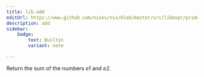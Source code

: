 ```yaml
---
title: lib.add
editUrl: https://www.github.com/nixos/nix/blob/master/src/libexpr/primops.cc
description: add
sidebar:
    badge: 
        text: Builtin
        variant: note

---
```


Return the sum of the numbers *e1* and *e2*.
